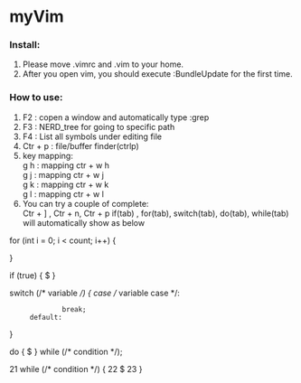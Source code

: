 # myVim

### Install:
1. Please move .vimrc and .vim to your home.
2. After you open vim, you should execute :BundleUpdate for the first time.

### How to use:
1. F2 : copen a window and automatically type :grep 
2. F3 : NERD_tree for going to specific path
3. F4 : List all symbols under editing file 
4. Ctr + p : file/buffer finder(ctrlp) 
5. key mapping:<br />
   g h : mapping ctr + w  h<br />
   g j : mapping ctr + w  j<br />
   g k : mapping ctr + w  k<br />
   g l : mapping ctr + w  l<br />
6. You can try a couple of complete:<br />
   Ctr + ] , Ctr + n, Ctr + p
   if(tab) , for(tab), switch(tab), do(tab), while(tab) will automatically show as below
   
  for (int i = 0; i < count; i++) {
           
  }
   
  if (true) {
           $
  }
   
  switch (/* variable */) {
         case /* variable case */:
                 
                 break;
         default:
                 
 }
 
 do {
         $
 } while (/* condition */);
 
 21 while (/* condition */) {
 22         $
 23 } 
   
